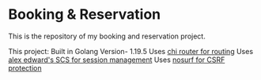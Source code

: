 # Booking & Reservation 

This is the repository of my booking and reservation project.

This project:
    Built in Golang Version- 1.19.5
    Uses [chi router for routing](github.com/go-chi/chi)
    Uses [alex edward's SCS for session management](github.com/alexedwards/scs/v2)
    Uses [nosurf for CSRF protection](github.com/justinas/nosurf)
